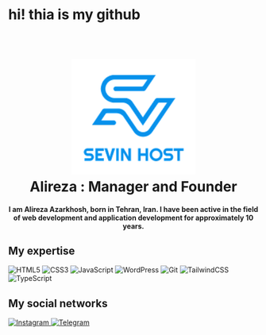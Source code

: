 # hi! thia is my github 


<h1 align="center">
  <br>
  <img src="https://github.com/alirezaazarakhsh/alireza/blob/main/sevinhost.png" alt="sevinhost"width="250px">
  <br>
   Alireza : Manager and Founder
  <br>
</h1>

<h4 align="center">I am Alireza Azarkhosh, born in Tehran, Iran. I have been active in the field of web development and application development for approximately 10 years.</h4>

## My expertise

<p>

<img alt="HTML5" src="https://img.shields.io/badge/html5-%23E34F26.svg?style=for-the-badge&logo=html5&logoColor=white" />
<img alt="CSS3" src="https://img.shields.io/badge/css3-%231572B6.svg?style=for-the-badge&logo=css3&logoColor=white" />
<img alt="JavaScript" src="https://img.shields.io/badge/javascript-%23323330.svg?style=for-the-badge&logo=javascript&logoColor=%23F7DF1E" />
<img alt="WordPress" src="https://img.shields.io/badge/WordPress-%23117AC9.svg?style=for-the-badge&logo=WordPress&logoColor=white" />
<img alt="Git" src="https://img.shields.io/badge/git-%23F05033.svg?style=for-the-badge&logo=git&logoColor=white" />
<img alt="TailwindCSS" src="https://img.shields.io/badge/tailwindcss-%2338B2AC.svg?style=for-the-badge&logo=tailwind-css&logoColor=white" />
<img alt="TypeScript" src="https://img.shields.io/badge/typescript-%23007ACC.svg?style=for-the-badge&logo=typescript&logoColor=white" />
  

</p>

## My social networks
<a href="https://instagram.com/alirezaazarakhsh">
    <img alt="Instagram" src="https://img.shields.io/badge/Instagram-%23E4405F.svg?style=for-the-badge&logo=Instagram&logoColor=white" />
</a>

<a href="https://t.me/sashazz2">
    <img alt="Telegram" src="https://img.shields.io/badge/Telegram-2CA5E0?style=for-the-badge&logo=telegram&logoColor=white" />
</a>
